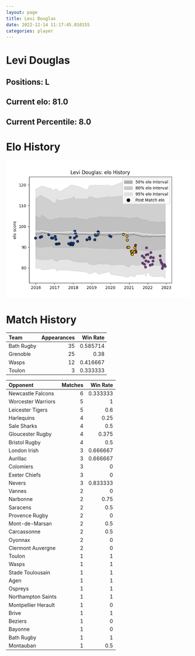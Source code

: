 ```yaml
---  
layout: page  
title: Levi Douglas  
date: 2022-12-14 11:17:45.010155  
categories: player  
---
```

# Levi Douglas

## Positions: L

## Current elo: 81.0

## Current Percentile: 8.0

# Elo History


![elo history](history_LeviDouglas.png)
# Match History


| Team       |   Appearances |   Win Rate |
|:-----------|--------------:|-----------:|
| Bath Rugby |            35 |   0.585714 |
| Grenoble   |            25 |   0.38     |
| Wasps      |            12 |   0.416667 |
| Toulon     |             3 |   0.333333 |

| Opponent            |   Matches |   Win Rate |
|:--------------------|----------:|-----------:|
| Newcastle Falcons   |         6 |   0.333333 |
| Worcester Warriors  |         5 |   1        |
| Leicester Tigers    |         5 |   0.6      |
| Harlequins          |         4 |   0.25     |
| Sale Sharks         |         4 |   0.5      |
| Gloucester Rugby    |         4 |   0.375    |
| Bristol Rugby       |         4 |   0.5      |
| London Irish        |         3 |   0.666667 |
| Aurillac            |         3 |   0.666667 |
| Colomiers           |         3 |   0        |
| Exeter Chiefs       |         3 |   0        |
| Nevers              |         3 |   0.833333 |
| Vannes              |         2 |   0        |
| Narbonne            |         2 |   0.75     |
| Saracens            |         2 |   0.5      |
| Provence Rugby      |         2 |   0        |
| Mont-de-Marsan      |         2 |   0.5      |
| Carcassonne         |         2 |   0.5      |
| Oyonnax             |         2 |   0        |
| Clermont Auvergne   |         2 |   0        |
| Toulon              |         1 |   1        |
| Wasps               |         1 |   1        |
| Stade Toulousain    |         1 |   1        |
| Agen                |         1 |   1        |
| Ospreys             |         1 |   1        |
| Northampton Saints  |         1 |   1        |
| Montpellier Herault |         1 |   0        |
| Brive               |         1 |   1        |
| Beziers             |         1 |   0        |
| Bayonne             |         1 |   0        |
| Bath Rugby          |         1 |   1        |
| Montauban           |         1 |   0.5      |